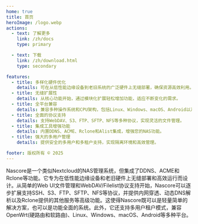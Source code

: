 ```yaml
---
home: true
title: 首页
heroImage: /logo.webp
actions:
  - text: 了解更多
    link: /zh/docs
    type: primary

  - text: 下载
    link: /zh/download.html
    type: secondary

features:
  - title: 多样化硬件优化
    details: 可在从低性能边缘设备到老旧系统的广泛硬件上无缝部署，确保资源高效利用。
  - title: 无缝扩展性
    details: 从核心功能开始，通过模块化扩展轻松增加功能，适应不断变化的需求。
  - title: 全平台兼容
    details: 兼容多种操作系统和CPU架构，包括Linux、Windows、macOS、Android以及OpenWrt硬路由和软路由设备。
  - title: 全面的协议支持
    details: 支持WebDAV、S3、FTP、SFTP、NFS等多种协议，实现灵活的文件管理。
  - title: 集成工具增强功能
    details: 内置DDNS、ACME、Rclone和Alist集成，增强您的NAS功能。
  - title: 强大的多用户管理
    details: 提供安全的多用户和多租户支持，实现隔离环境和高效管理。

footer: 版权所有 © 2025
---
```


Nascore是一个类似Nextcloud的NAS管理系统，但集成了DDNS、ACME和Rclone等功能。它专为在低性能边缘设备和老旧硬件上无缝部署和高效运行而设计。从简单的Web UI文件管理和WebDAV/Filelist协议支持开始，Nascore可以逐步扩展支持SSH、S3、FTP、SFTP、NFS等协议，并提供内网穿透、动态DNS解析以及Rclone提供的其他服务等高级功能。这使得Nascore既可以是轻量简单的解决方案，也可以是功能全面的系统。此外，它还支持多用户租户模式，兼容OpenWrt(硬路由和软路由)、Linux、Windows、macOS、Android等多种平台。
